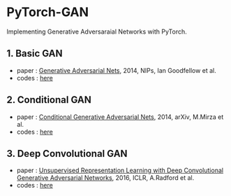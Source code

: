 # PyTorch-GAN
Implementing Generative Adversaraial Networks with PyTorch.

## 1. Basic GAN
- paper : [Generative Adversarial Nets](https://arxiv.org/pdf/1406.2661.pdf), 2014, NIPs, Ian Goodfellow et al.
- codes : [here](https://github.com/PHANTOM0122/PyTorch-GAN/blob/main/Basic_GAN.ipynb)

## 2. Conditional GAN
- paper : [Conditional Generative Adversarial Nets](https://arxiv.org/abs/1411.1784), 2014, arXiv, M.Mirza et al.
- codes : [here](https://github.com/PHANTOM0122/PyTorch-GAN/blob/main/Conditional-GAN(CGAN).ipynb)

## 3. Deep Convolutional GAN
- paper : [Unsupervised Representation Learning with Deep Convolutional Generative Adversarial Networks](https://arxiv.org/abs/1511.06434), 2016, ICLR, A.Radford et al.
- codes : [here](https://github.com/PHANTOM0122/PyTorch-GAN/blob/main/DCGAN.ipynb)


